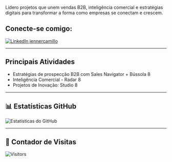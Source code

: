 Lidero projetos que unem vendas B2B, inteligência comercial e estratégias digitais para transformar a forma como empresas se conectam e crescem.  

## Conecte-se comigo:  
<div align="left">
  <a href="https://www.linkedin.com/in/jennercamillo" target="_blank">
    <img src="https://img.shields.io/badge/LinkedIn-jennercamillo-0A66C2?logo=linkedin&logoColor=white" alt="LinkedIn jennercamillo" />
  </a>
</div>

---

## Principais Atividades
- Estratégias de prospecção B2B com Sales Navigator + Bússola 8
- Inteligência Comercial - Radar 8 
- Projetos de Inovação: Studio 8 

---

## 📊 Estatísticas GitHub
![Estatísticas do GitHub](https://github-readme-stats.vercel.app/api?username=jennercamillo&show_icons=true&theme=dracula)

---

## 👀 Contador de Visitas
![Visitors](https://komarev.com/ghpvc/?username=jennercamillo&color=blue)
